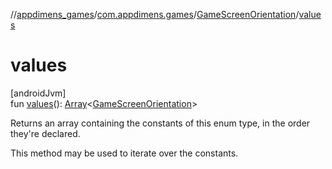 //[appdimens_games](../../../index.md)/[com.appdimens.games](../index.md)/[GameScreenOrientation](index.md)/[values](values.md)

# values

[androidJvm]\
fun [values](values.md)(): [Array](https://kotlinlang.org/api/core/kotlin-stdlib/kotlin/-array/index.html)&lt;[GameScreenOrientation](index.md)&gt;

Returns an array containing the constants of this enum type, in the order they're declared.

This method may be used to iterate over the constants.
